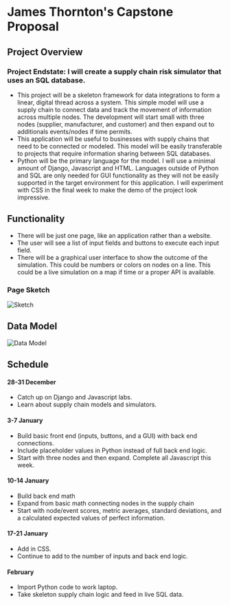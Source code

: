 # James Thornton's Capstone Proposal

## Project Overview

### Project Endstate: I will create a supply chain risk simulator that uses an SQL database. 
- This project will be a skeleton framework for data integrations to form a linear, digital thread across a system. This simple model will use a supply chain to connect data and track the movement of information across multiple nodes. The development will start small with three nodes (supplier, manufacturer, and customer) and then expand out to additionals events/nodes if time permits. 
- This application will be useful to businesses with supply chains that need to be connected or modeled. This model will be easily transferable to projects that require information sharing between SQL databases.
- Python will be the primary language for the model. I will use a minimal amount of Django, Javascript and HTML. Languages outside of Python and SQL are only needed for GUI functionality as they will not be easily supported in the target environment for this application. I will experiment with CSS in the final week to make the demo of the project look impressive.

## Functionality

- There will be just one page, like an application rather than a website. 
- The user will see a list of input fields and buttons to execute each input field.
- There will be a graphical user interface to show the outcome of the simulation. This could be numbers or colors on nodes on a line. This could be a live simulation on a map if time or a proper API is available. 

### Page Sketch

![Sketch](/mockup.jpg)

## Data Model

![Data Model](/datamodel.jpg)

## Schedule

#### 28-31 December
- Catch up on Django and Javascript labs. 
- Learn about supply chain models and simulators.
#### 3-7 January
- Build basic front end (inputs, buttons, and a GUI) with back end connections. 
- Include placeholder values in Python instead of full back end logic. 
- Start with three nodes and then expand. Complete all Javascript this week.
#### 10-14 January
- Build back end math
- Expand from basic math connecting nodes in the supply chain
- Start with node/event scores, metric averages, standard deviations, and a calculated expected values of perfect information. 
#### 17-21 January
- Add in CSS. 
- Continue to add to the number of inputs and back end logic.
#### February
- Import Python code to work laptop.
- Take skeleton supply chain logic and feed in live SQL data.